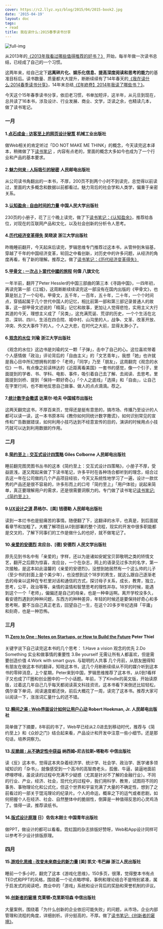 ```yaml
---
cover: https://c2.llyz.xyz/blog/2015/04/2015-book2.jpg
date: '2015-04-19'
layout: doc
tags:
- read
title: 我在读什么:2015春季读书分享
---
```


![full-img](https://c2.llyz.xyz/blog/2015/04/2015-book2.jpg)

从2013年的[《2013年我看过哪些值得推荐的好书？》](https://luolei.org/books-i-read-in-2013/) 开始，每半年做一次读书总结，已经成了自己的一个习惯。

这两年来，给自己定下**远离碎片化、娱乐化信息、提高深度阅读和思考的能力**的基准目标后。读书数量、质量都大大提升，断断续续有了14年春天的[《我在读什么:2014春季读书分享》](https://luolei.org/what-i-read-in-2014-spring/)，14年末总结[《【年終卷】2014年我读了哪些书？》](https://luolei.org/what-i-read-in-2014/)。

今天这个15年春季读书分享，依旧老习惯，书单加短评，这半年，从元旦到现在，总共读了16本书，涉及设计、行业发展、商业、文学，泛读之余，也精读几本，做了读书笔记。

### 一月

#### 1.[点石成金 : 访客至上的网页设计秘笈](https://book.douban.com/subject/1827702/) 机械工业出版社

做Web相关的肯定听过「DO NOT MAKE ME THINK」的概念，今天读完这本译本，稍微做了下[读书笔记](https://app.yinxiang.com/l/AAlUljHmmS5DN5lLZrcaJLpCZXHLXkXlN4U) ，内容有点老的，里面的概念大多如今也成为了一个行业和产品的基本要求。

#### 2.[魅力何来 : 人际吸引的秘密](https://book.douban.com/subject/10799782/) 人民邮电出版社

从公司读书角翻出的一本书，不厚，200页不到两个小时不到读完，总觉得以前读过，里面的大多概念和数据以前都看过。魅力背后的社会学和人类学，偏重于亲密关系。

#### 3.[认知盈余 : 自由时间的力量](https://book.douban.com/subject/7007666/) 中国人民大学出版社

230页的小册子，花了三个晚上读完，做了下[读书笔记：《认知盈余》](https://www.jianshu.com/p/eaeeba7d102a)，推荐给各位，对现在的互联网产品和文化，以及社会创新的分析令人思考。

#### 4.[历代经济变革得失](https://book.douban.com/subject/24851460/) 吴晓波 浙江大学出版社

昨晚睡前翻开，今天起床后读完，罗辑思维专门推荐过这本书，从管仲到朱镕基，穿越了千年的中国经济变革，轮回之中看创新，对历史中的许多问题，从经济的角度再看，有了新的理解。推荐之。做了[读书笔记：《历代经济变革得失》](https://www.jianshu.com/p/bdc7f12201eb)

#### 5.[甲骨文 : 一次占卜當代中國的旅程](https://book.douban.com/subject/6539859/) 何偉 八旗文化

一年半前，翻开了Peter Hessler的中国三部曲的第三本《寻路中国》，一四年初，再读完第一部《江城》，这周断断续续读完这一部没有在国内出版的《甲骨文》，也算是划上了一个句号。甲骨文，五千年，一百年，五十年，二十年，一个个时间点，穿插起属于几个世代中国人的记忆，相比前第一部和第三部记录普通人的故事，这一部甲骨文述说的「精英」记忆和故事，更加让人觉得悲怆，实用主义大行其道的今天，理想主义成了「另类」，这充满荒诞、荒谬的历史，一个个生活在北京、深圳、四川，生活在四合院、城中村、山沟里的人，战争、文革、改革开放、冲突、外交大事件下的人，个人之大悲，在时代之大前，显得太渺小了。

#### 6.[观念的水位](https://book.douban.com/subject/20463108/) 刘瑜 浙江大学出版社

《观念的水位》这边书是刘瑜的又一颗「子弹」，击中了自己的心。这位喜欢带着个人感情做「政治」评论背后的「自由主义」的「文艺青年」，我想「她」也许就是我心目中所幻想拥有的那个「老师」「同学」乃至「朋友」，这周翻完《观念的水位》一书，有点像之前读林达的《近距离看美国》一套书的感觉，像一个引子，里面提到的学者、书、学科、电影、事件，吸引着自己去了解、去阅读、去思考。里面提到剑桥、提到「保持一颗好奇心」「个人之底线」「选择」和「自由」，让自己在字里行间，也不断地反思自己做事、做人的点点滴滴。荐之。

#### 7.[统计数字会撒谎](https://book.douban.com/subject/3595095/) 达莱尔·哈夫 中国城市出版社

这两天翻完这书，不厚百来页，觉得还是挺有意思的，搞市场、传播乃至设计的人都可以读一读，这一本书原本叫《教你如何同统计数字撒谎》，如何识别常见的宣传和广告数据错误，如何利用小技巧达到不经意宣传的目的，演讲的时候用点小技巧就可以达到利用数据的作用。

### 二月

#### 8.[简约至上 : 交互式设计四策略](https://book.douban.com/subject/5394309/) Giles Colborne 人民邮电出版社

睡前翻完图灵图书丛书的这本《简约至上：交互式设计四策略》，小册子不厚，受益匪浅，遂又爬起来做了下读书笔记，许多平时在各种场合都听到的理念，结合过去这一年在公司做的几个产品项目经验，今天又系统性地学习了一遍，设计一款优秀的产品还是很不容易的，许多形而上的口号「简约至上」「用户体验」说起来简单，真正要理解用户的需求，还是很需要洞察力的。专门做了读书笔记[读书笔记:《简约至上》](https://www.jianshu.com/p/703738fe451d)

#### 9.[UX设计之道](https://book.douban.com/subject/4727021/) 昴格尔、\[美\] 钱德勒 人民邮电出版社

读到一本烂书也是挺痛苦的事情。随便翻了下，这翻译的水平，也真是，到后面就看章节和加粗了。大概了解项目从0到部署的整个流程，现实的开发中很多职能都是交叉的，了解下同事们的工作是做什么的也好，就不做笔记了。

#### 10.[亲爱的安德烈](https://book.douban.com/subject/3369793/) 龙应台、\[德\] 安德烈 人民文学出版社

原先见到书名中有「亲爱的」字样，还以为是诸如安妮宝贝郭敬明之类的矫情文艺，翻开之后颇为惊喜，龙应台，一个在杂志，网上的语录见过多次的名字，第一次接触，是这本如此温馨的《亲爱的安德烈》，没想到她居然有一个这么帅的儿子（至少书的封面上是个美少年），也没想到这个18岁的男生，就这么跟自己逐渐老去的母亲以这种在专栏里对话和通信的方式，探讨母子关系，成长，教育，独立，思考，公平，政治等等，亲情的温情和智慧思考的理性并存。18岁的时候，能遇到这个一个「老师」，偏偏还是自己的母亲，也是一种幸运啊。离开学校没多久，看安德烈遇到的种种问题，东西方的种种差异，年轻的时候还是要保持好奇心和多思考啊，要不当自己真正老去，回望自己一生，在这个20多岁年纪选择「平庸」和刻奇，也是一种恐怖。

### 三月

#### 11.[Zero to One : Notes on Startups, or How to Build the Future](https://book.douban.com/subject/24753651/) Peter Thiel

关键字说下自己读完这本书的几个思考： 1.Have a vision 观念的优先 2.Do Something 实业和做事情的重要性 3.Be yourself 无需让所有人都喜欢，但是需要创造价值 4.Work with smart guys. 与聪明的人共事 几个月前，从朋友圈得知有朋友在做这本书的翻译，知晓这本书，这几个月断断续续从不同的媒介听到这本书的零碎消息，上个星期，Peter来到中国，罗辑思维推荐了这本书，从0到1看样子又也成了IT圈和创业圈中的一个小话题。年前，下了Kindle的英文版，开始读原版，过着这几年自己几乎每天都阅读英文科技资讯，这本书看下来倒还比较轻松，偶尔查下单词，阅读速度都还快，前后大概花了一周，读完了这本书。推荐大家可以阅读一下，涨涨词汇量什么的还不错。

#### 12.[瞬间之美 : Web界面设计如何让用户心动](https://book.douban.com/subject/3886044/) Robert Hoekman, Jr. 人民邮电出版社

简单做了下摘要，8年前的书了，Web早已经从2.0进去到移动时代，推荐与《简约至上》和《众妙之门》结合起来看，产品设计和开发中注意一些小细节。还是那句话，培养洞察力。

#### 13.[反脆弱 : 从不确定性中获益](https://book.douban.com/subject/25782902/) 纳西姆•尼古拉斯•塔勒布 中信出版社

读《反》这本书，觉得这本夹杂着经济学、统计学、社会学、政治学、医学诸多领域知识的「杂书」，就像感受到一个高冷的高智商老头，孤傲、牛逼，装逼地面前啰哩啰嗦，虽说读的过程中充满不少疑惑（尤其是针对不了解的金融行业）。不同的行业、产业，经济、社会，现代化的过程中，我们用科学、教育，试图将不同的事务、事物理论化和公式化，但这个世界和宇宙充满了大量的不确定性，想到了之前看过的一部关于馄沌理论的纪录片。个人的命运，概率之下的运气或者悲剧，如何把握个人在经济、社会、自然整体中的脆弱性，倒算是一种值得反思的心灵鸡汤了。值得一读，推荐读纸书。

#### 14.[版式设计原理](https://book.douban.com/subject/2238320/) 日）佐佐木刚士 中国青年出版社

做PPT，做设计的都可以看看。霓虹国的杂志排版好赞呀，Web和App设计同样可以参考不少设计排版原理。

### 四月

#### 15.[游戏化思维 : 改变未来商业的新力量](https://book.douban.com/subject/25862775/) \[美\] 凯文·韦巴赫 浙江人民出版社

睡前一个多小时，翻完了这本《游戏化思维》，150多页，很薄，觉得整本书有点TED式和PPT的风格，围绕着一个论点略啰嗦，事例和理论结合不是特别紧凑，属于启发式的阅读吧，商业中的「游戏」系统和设计背后的奖励和荣誉机制的评议。

#### 16.[创新者的窘境](https://book.douban.com/subject/4243770/) 克莱顿•克里斯坦森 中信出版社

大量案例，围绕着「为什么创新的企业依旧可能失败」的问题，从市场，企业内部管理和流程的角度，详细剖析。评分挺高的，不厚。做了[读书笔记:《创新者的窘境》](https://www.jianshu.com/p/7ca0d1800868)。
